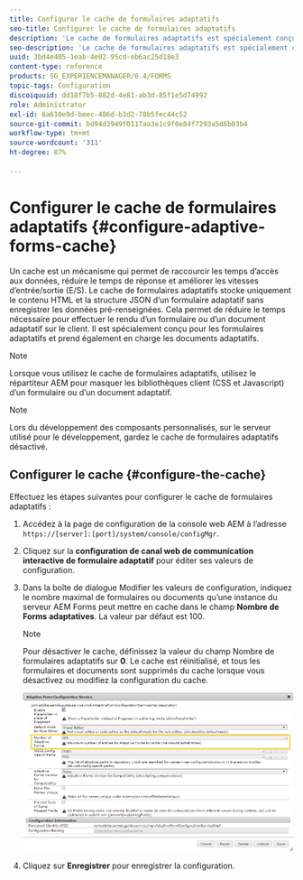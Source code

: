 ```yaml
---
title: Configurer le cache de formulaires adaptatifs
seo-title: Configurer le cache de formulaires adaptatifs
description: 'Le cache de formulaires adaptatifs est spécialement conçu pour les formulaires et documents adaptatifs. Il met en cache des formulaires et documents adaptatifs en vue de réduire le temps nécessaire pour effectuer le rendu d’un formulaire ou d’un document adaptatif sur le client. '
seo-description: 'Le cache de formulaires adaptatifs est spécialement conçu pour les formulaires et documents adaptatifs. Il met en cache des formulaires et documents adaptatifs en vue de réduire le temps nécessaire pour effectuer le rendu d’un formulaire ou d’un document adaptatif sur le client. '
uuid: 3bd4e405-1eab-4e02-95cd-eb6ac25d18e3
content-type: reference
products: SG_EXPERIENCEMANAGER/6.4/FORMS
topic-tags: Configuration
discoiquuid: dd18f7b5-882d-4e81-ab3d-85f1e5d74992
role: Administrator
exl-id: 6a610e9d-beec-486d-b1d2-78b5fec44c52
source-git-commit: bd94d3949f0117aa3e1c9f0e84f7293a5d6b03b4
workflow-type: tm+mt
source-wordcount: '311'
ht-degree: 87%

---
```


# Configurer le cache de formulaires adaptatifs {#configure-adaptive-forms-cache}

Un cache est un mécanisme qui permet de raccourcir les temps d’accès aux données, réduire le temps de réponse et améliorer les vitesses d’entrée/sortie (E/S). Le cache de formulaires adaptatifs stocke uniquement le contenu HTML et la structure JSON d’un formulaire adaptatif sans enregistrer les données pré-renseignées. Cela permet de réduire le temps nécessaire pour effectuer le rendu d’un formulaire ou d’un document adaptatif sur le client. Il est spécialement conçu pour les formulaires adaptatifs et prend également en charge les documents adaptatifs.

>[!NOTE]
>
>Lorsque vous utilisez le cache de formulaires adaptatifs, utilisez le répartiteur AEM pour masquer les bibliothèques client (CSS et Javascript) d’un formulaire ou d’un document adaptatif.

>[!NOTE]
>
>Lors du développement des composants personnalisés, sur le serveur utilisé pour le développement, gardez le cache de formulaires adaptatifs désactivé.

## Configurer le cache {#configure-the-cache}

Effectuez les étapes suivantes pour configurer le cache de formulaires adaptatifs :

1. Accédez à la page de configuration de la console web AEM à l’adresse `https://[server]:[port]/system/console/configMgr`.
1. Cliquez sur la **configuration de canal web de communication interactive de formulaire adaptatif** pour éditer ses valeurs de configuration.
1. Dans la boîte de dialogue Modifier les valeurs de configuration, indiquez le nombre maximal de formulaires ou documents qu’une instance du serveur AEM Forms peut mettre en cache dans le champ **Nombre de Forms adaptatives**. La valeur par défaut est 100.

   >[!NOTE]
   >
   >Pour désactiver le cache, définissez la valeur du champ Nombre de formulaires adaptatifs sur **0**. Le cache est réinitialisé, et tous les formulaires et documents sont supprimés du cache lorsque vous désactivez ou modifiez la configuration du cache.

   ![Boîte de dialogue de configuration du cache HTML de formulaires adaptatifs](assets/cache-configuration-edit.png)

1. Cliquez sur **Enregistrer** pour enregistrer la configuration.
